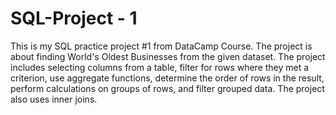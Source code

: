 # SQL-Project - 1
This is my SQL practice project #1 from DataCamp Course.
The project is about finding World's Oldest Businesses from the given dataset.
The project includes selecting columns from a table, filter for rows where they met a criterion, use aggregate functions, determine the order of rows in the result, perform calculations on groups of rows, and filter grouped data. The project also uses inner joins.
